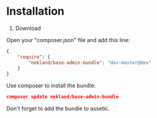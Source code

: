 Installation
============

1) Download

Open your "composer.json" file and add this line:
```JSON
{
    "require": {
        "nekland/base-admin-bundle": "dev-master@dev"
    }
}
```

Use composer to install the bundle:
```JSON
composer update nekland/base-admin-bundle
```

Don't forget to add the bundle to assetic.